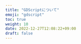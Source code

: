 ```yaml
---
title: "GDScriptについて"
emoji: "gdscript"
toc: true
weight: 10
date: 2022-12-27T12:08:22+09:00
draft: false
---
```



